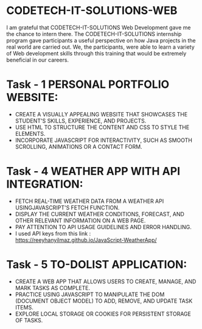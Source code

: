 # CODETECH-IT-SOLUTIONS-WEB
I am grateful that CODETECH-IT-SOLUTIONS Web Development gave me the chance to intern there. The CODETECH-IT-SOLUTIONS internship program gave participants a useful perspective on how Java projects in the real world are carried out. We, the participants, were able to learn a variety of Web development skills through this training that would be extremely beneficial in our careers.

# Task - 1 PERSONAL PORTFOLIO WEBSITE:
- CREATE A VISUALLY APPEALING WEBSITE THAT SHOWCASES THE STUDENT'S SKILLS, EXPERIENCE, AND PROJECTS.
- USE HTML TO STRUCTURE THE CONTENT AND CSS TO STYLE THE ELEMENTS.
- INCORPORATE JAVASCRIPT FOR INTERACTIVITY, SUCH AS SMOOTH SCROLLING, ANIMATIONS OR A CONTACT FORM.

# Task - 4 WEATHER APP WITH API INTEGRATION:
- FETCH REAL-TIME WEATHER DATA FROM A WEATHER API USINGJAVASCRIPT'S FETCH FUNCTION.
- DISPLAY THE CURRENT WEATHER CONDITIONS, FORECAST, AND OTHER RELEVANT INFORMATION ON A WEB PAGE.
- PAY ATTENTION TO API USAGE GUIDELINES AND ERROR HANDLING.
- I used API keys from this link : https://reeyhanyilmaz.github.io/JavaScript-WeatherApp/

# Task - 5 TO-DOLIST APPLICATION:
- CREATE A WEB APP THAT ALLOWS USERS TO CREATE, MANAGE, AND MARK TASKS AS COMPLETE.
- PRACTICE USING JAVASCRIPT TO MANIPULATE THE DOM (DOCUMENT OBJECT MODEL) TO ADD, REMOVE, AND UPDATE TASK ITEMS.
- EXPLORE LOCAL STORAGE OR COOKIES FOR PERSISTENT STORAGE OF TASKS.
